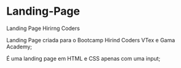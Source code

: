 # Landing-Page
Landing Page Hirirng Coders

Landing Page criada para o Bootcamp Hirind Coders VTex e Gama Academy;

É uma landing page em HTML e CSS apenas com uma input;

